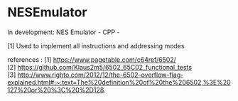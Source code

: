 # NESEmulator
In development: NES Emulator - CPP - 

[1] Used to implement all instructions and addressing modes 

references : 
[1] https://www.pagetable.com/c64ref/6502/ \
[2] https://github.com/Klaus2m5/6502_65C02_functional_tests \
[3] http://www.righto.com/2012/12/the-6502-overflow-flag-explained.html#:~:text=The%20definition%20of%20the%206502,%3E%20127%20or%20%3C%20%2D128.